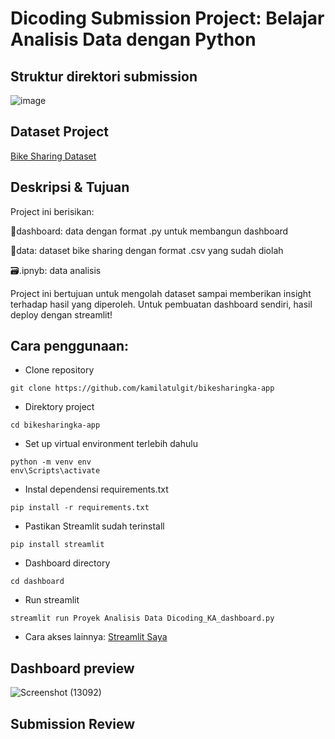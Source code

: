 # Dicoding Submission Project: Belajar Analisis Data dengan Python

## Struktur direktori submission
![image](https://github.com/user-attachments/assets/75ceba1c-a177-422a-85be-43119e8f4a0b)

## Dataset Project
[Bike Sharing Dataset](https://www.kaggle.com/datasets/lakshmi25npathi/bike-sharing-dataset)

## Deskripsi & Tujuan
Project ini berisikan:

📂dashboard: data dengan format .py untuk membangun dashboard

📂data: dataset bike sharing dengan format .csv  yang sudah diolah

🗃️.ipnyb: data analisis

Project ini bertujuan untuk mengolah dataset sampai memberikan insight terhadap hasil yang diperoleh. 
Untuk pembuatan dashboard sendiri, hasil deploy dengan streamlit!

## Cara penggunaan:
* Clone repository
```
git clone https://github.com/kamilatulgit/bikesharingka-app
```
* Direktory project
```
cd bikesharingka-app
```
* Set up virtual environment terlebih dahulu
```
python -m venv env
env\Scripts\activate  
```
* Instal dependensi requirements.txt
```
pip install -r requirements.txt
```
* Pastikan Streamlit sudah terinstall
```
pip install streamlit
```
* Dashboard directory
```
cd dashboard
```
* Run streamlit
```	
streamlit run Proyek Analisis Data Dicoding_KA_dashboard.py
```
* Cara akses lainnya: [Streamlit Saya](https://bit.ly/StreamlitSaya)


## Dashboard preview
![Screenshot (13092)](https://github.com/user-attachments/assets/fd5323dd-0ba9-4c87-9c4a-6f968bcbc8fd)

## Submission Review

